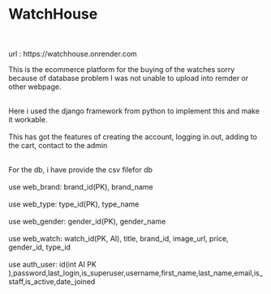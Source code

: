 <html>
  
<body>
  <h1>WatchHouse</h1><br><br>
url : https://watchhouse.onrender.com
  
This is the ecommerce platform for the buying of the watches sorry because of database problem I was not unable to upload into remder or other webpage.<br><br>

Here i used the django framework from python to implement this and make it workable.<br><br>
This has got the features of creating the account, logging in.out, adding to the cart, contact to the admin<br><br>

For the db, i have provide the csv filefor db<br><br>
use web_brand: brand_id(PK), brand_name<br><br>
use web_type: type_id(PK), type_name<br><br>
use web_gender: gender_id(PK), gender_name<br><br>
use web_watch: watch_id(PK, AI), title, brand_id, image_url, price, gender_id, type_id<br><br>
use auth_user: id(int AI PK ),password,last_login,is_superuser,username,first_name,last_name,email,is_staff,is_active,date_joined<br><br>

</body>
</html>
